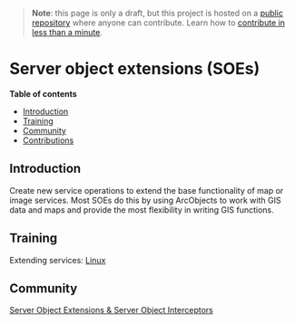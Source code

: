 > **Note**: this page is only a draft, but this project is hosted on a [public repository](https://github.com/hhkaos/awesome-arcgis) where anyone can contribute. Learn how to [contribute in less than a minute](https://github.com/hhkaos/awesome-arcgis/blob/master/CONTRIBUTING.md#contributions).

# Server object extensions (SOEs)
<!-- START doctoc generated TOC please keep comment here to allow auto update -->
<!-- DON'T EDIT THIS SECTION, INSTEAD RE-RUN doctoc TO UPDATE -->
**Table of contents**

- [Introduction](#introduction)
- [Training](#training)
- [Community](#community)
- [Contributions](#contributions)

<!-- END doctoc generated TOC please keep comment here to allow auto update -->

## Introduction

Create new service operations to extend the base functionality of map or image services. Most SOEs do this by using ArcObjects to work with GIS data and maps and provide the most flexibility in writing GIS functions.


## Training

Extending services: [Linux](http://server.arcgis.com/en/server/latest/publish-services/linux/about-extending-services.htm#ESRI_SECTION1_10A299337E3C4F3197F02F5C142B9BA8)

## Community

[Server Object Extensions & Server Object Interceptors](https://community.esri.com/groups/server-object-extensions-server-object-interceptors)



